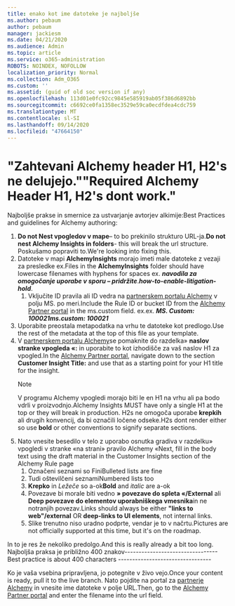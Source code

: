 ```yaml
---
title: enako kot ime datoteke je najboljše
ms.author: pebaum
author: pebaum
manager: jackiesm
ms.date: 04/21/2020
ms.audience: Admin
ms.topic: article
ms.service: o365-administration
ROBOTS: NOINDEX, NOFOLLOW
localization_priority: Normal
ms.collection: Adm_O365
ms.custom: ''
ms.assetid: (guid of old soc version if any)
ms.openlocfilehash: 113d01e0fc92cc9845e585919ab05f386d6892bb
ms.sourcegitcommit: c6692ce0fa1358ec3529e59ca0ecdfdea4cdc759
ms.translationtype: MT
ms.contentlocale: sl-SI
ms.lasthandoff: 09/14/2020
ms.locfileid: "47664150"
---
```

# <a name="required-alchemy-header-h1-h2s-dont-work"></a><span data-ttu-id="03af6-102">"Zahtevani Alchemy header H1, H2's ne delujejo."</span><span class="sxs-lookup"><span data-stu-id="03af6-102">"Required Alchemy Header H1, H2's dont work."</span></span>
<span data-ttu-id="03af6-103">Najboljše prakse in smernice za ustvarjanje avtorjev alkimije:</span><span class="sxs-lookup"><span data-stu-id="03af6-103">Best Practices and guidelines for Alchemy authoring:</span></span>

1. <span data-ttu-id="03af6-104">**Do not Nest vpogledov v mape**– to bo prekinilo strukturo URL-ja.</span><span class="sxs-lookup"><span data-stu-id="03af6-104">**Do not nest Alchemy Insights in folders**- this will break the url structure.</span></span> <span data-ttu-id="03af6-105">Poskušamo popraviti to.</span><span class="sxs-lookup"><span data-stu-id="03af6-105">We're looking into fixing this.</span></span>
1. <span data-ttu-id="03af6-106">Datoteke v mapi **AlchemyInsights** morajo imeti male datoteke z vezaji za presledke ex.</span><span class="sxs-lookup"><span data-stu-id="03af6-106">Files in the **AlchemyInsights** folder should have lowercase filenames with hyphens for spaces ex.</span></span> <span data-ttu-id="03af6-107">***navodila za omogočanje uporabe v sporu – pridržite***.</span><span class="sxs-lookup"><span data-stu-id="03af6-107">***how-to-enable-litigation-hold***.</span></span>
    1. <span data-ttu-id="03af6-108">Vključite ID pravila ali ID vedra na [partnerskem portalu Alchemy](https://alchemyportal.azurewebsites.net) v polju MS. po meri.</span><span class="sxs-lookup"><span data-stu-id="03af6-108">Include the Rule ID or bucket ID from the [Alchemy Partner portal](https://alchemyportal.azurewebsites.net) in the ms.custom field.</span></span> <span data-ttu-id="03af6-109">ex.</span><span class="sxs-lookup"><span data-stu-id="03af6-109">ex.</span></span> <span data-ttu-id="03af6-110">***MS. Custom: 100021***</span><span class="sxs-lookup"><span data-stu-id="03af6-110">***ms.custom: 100021***</span></span>
1. <span data-ttu-id="03af6-111">Uporabite preostala metapodatka na vrhu te datoteke kot predlogo.</span><span class="sxs-lookup"><span data-stu-id="03af6-111">Use the rest of the metadata at the top of this file as your template.</span></span>
1. <span data-ttu-id="03af6-112">V [partnerskem portalu Alchemy](https://alchemyportal.azurewebsites.net)se pomaknite do razdelka» **naslov stranke vpogleda «:** in uporabite to kot izhodišče za vaš naslov H1 za vpogled.</span><span class="sxs-lookup"><span data-stu-id="03af6-112">In the [Alchemy Partner portal](https://alchemyportal.azurewebsites.net), navigate down to the section **Customer Insight Title:** and use that as a starting point for your H1 title for the insight.</span></span> 
    > [!NOTE]
    > <span data-ttu-id="03af6-113">V programu Alchemy vpogledi morajo biti le en H1 na vrhu ali pa bodo vdrli v proizvodnjo.</span><span class="sxs-lookup"><span data-stu-id="03af6-113">Alchemy Insights MUST have only a single H1 at the top or they will break in production.</span></span> <span data-ttu-id="03af6-114">H2s ne omogoča uporabe **krepkih** ali drugih konvencij, da bi označili ločene odseke.</span><span class="sxs-lookup"><span data-stu-id="03af6-114">H2s dont render either so use **bold** or other conventions to signify separate sections.</span></span>
1. <span data-ttu-id="03af6-115">Nato vnesite besedilo v telo z uporabo osnutka gradiva v razdelku» vpogledi v stranke «na strani» pravilo Alchemy «</span><span class="sxs-lookup"><span data-stu-id="03af6-115">Next, fill in the body text using the draft material in the Customer Insights section of the Alchemy Rule page</span></span>
    1. <span data-ttu-id="03af6-116">Označeni seznami so Fini</span><span class="sxs-lookup"><span data-stu-id="03af6-116">Bulleted lists are fine</span></span>
    1. <span data-ttu-id="03af6-117">Tudi oštevilčeni seznami</span><span class="sxs-lookup"><span data-stu-id="03af6-117">Numbered lists too</span></span>
    1. <span data-ttu-id="03af6-118">**Krepko** in *Ležeče* so a-ok</span><span class="sxs-lookup"><span data-stu-id="03af6-118">**Bold** and *italic* are a-ok</span></span>
    1. <span data-ttu-id="03af6-119">Povezave bi morale biti vedno **» povezave do spleta «/External** ali **Deep povezave do elementov uporabniškega vmesnika**in ne notranjih povezav.</span><span class="sxs-lookup"><span data-stu-id="03af6-119">Links should always be either **"links to web"/external** OR **deep-links to UI elements**, not internal links.</span></span>
    1. <span data-ttu-id="03af6-120">Slike trenutno niso uradno podprte, vendar je to v načrtu.</span><span class="sxs-lookup"><span data-stu-id="03af6-120">Pictures are not officially supported at this time, but it's on the roadmap.</span></span>

<span data-ttu-id="03af6-121">In to je res že nekoliko predolgo.</span><span class="sxs-lookup"><span data-stu-id="03af6-121">And this is really already a bit too long.</span></span> <span data-ttu-id="03af6-122">Najboljša praksa je približno 400 znakov---------------------------------</span><span class="sxs-lookup"><span data-stu-id="03af6-122">Best practice is about 400 characters ---------------------------------</span></span>

<span data-ttu-id="03af6-123">Ko je vaša vsebina pripravljena, jo potegnite v živo vejo.</span><span class="sxs-lookup"><span data-stu-id="03af6-123">Once your content is ready, pull it to the live branch.</span></span> <span data-ttu-id="03af6-124">Nato pojdite na portal za [partnerje Alchemy](https://alchemyportal.azurewebsites.net) in vnesite ime datoteke v polje URL.</span><span class="sxs-lookup"><span data-stu-id="03af6-124">Then, go to the [Alchemy Partner portal](https://alchemyportal.azurewebsites.net) and enter the filename into the url field.</span></span> 